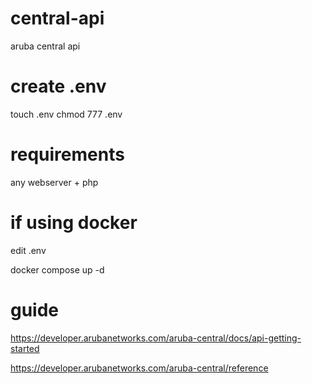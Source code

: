 # central-api
aruba central api

# create .env
touch .env
chmod 777 .env


# requirements
any webserver + php


# if using docker
edit .env

docker compose up -d


# guide
https://developer.arubanetworks.com/aruba-central/docs/api-getting-started

https://developer.arubanetworks.com/aruba-central/reference